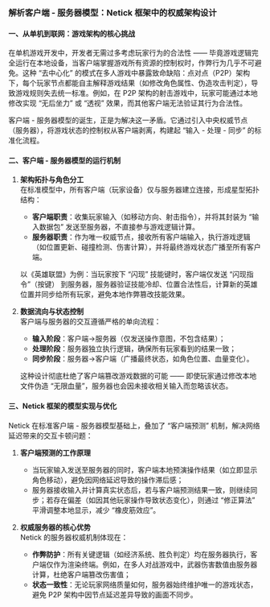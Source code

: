 ### 解析客户端 - 服务器模型：Netick 框架中的权威架构设计

#### 一、从单机到联网：游戏架构的核心挑战

在单机游戏开发中，开发者无需过多考虑玩家行为的合法性 —— 毕竟游戏逻辑完全运行在本地设备，当客户端掌握游戏所有资源的控制权时，作弊行为几乎不可避免。这种 “去中心化” 的模式在多人游戏中暴露致命缺陷：点对点（P2P）架构下，每个玩家节点都能自主解释游戏结果（如修改角色属性、伪造攻击判定），导致游戏规则失去统一标准。例如，在 P2P 架构的射击游戏中，玩家可能通过本地修改实现 “无后坐力” 或 “透视” 效果，而其他客户端无法验证其行为合法性。

客户端 - 服务器模型的诞生，正是为解决这一矛盾。它通过引入中央权威节点（服务器），将游戏状态的控制权从客户端剥离，构建起 “输入 - 处理 - 同步” 的标准化流程。

#### 二、客户端 - 服务器模型的运行机制

1. **架构拓扑与角色分工**  
   在标准模型中，所有客户端（玩家设备）仅与服务器建立连接，形成星型拓扑结构：
   
   - **客户端职责**：收集玩家输入（如移动方向、射击指令），并将其封装为 “输入数据包” 发送至服务器，不直接参与游戏逻辑计算。
   - **服务器职责**：作为唯一权威节点，接收所有客户端输入，执行游戏逻辑（如位置更新、碰撞检测、伤害计算），并将最终游戏状态广播至所有客户端。
   
   以《英雄联盟》为例：当玩家按下 “闪现” 技能键时，客户端仅发送 “闪现指令”（按键） 到服务器，服务器验证技能冷却、位置合法性后，计算新的英雄位置并同步给所有玩家，避免本地作弊篡改技能效果。

2. **数据流向与状态控制**  
   客户端与服务器的交互遵循严格的单向流程：
   
   - **输入阶段**：客户端→服务器（仅发送操作意图，不包含结果）；
   - **处理阶段**：服务器独立执行逻辑，确保所有玩家看到的结果一致；
   - **同步阶段**：服务器→客户端（广播最终状态，如角色位置、血量变化）。
   
   这种设计彻底杜绝了客户端篡改游戏数据的可能 —— 即使玩家通过修改本地文件伪造 “无限血量”，服务器也会因未接收相关输入而忽略该状态。

#### 三、Netick 框架的模型实现与优化

Netick 在标准客户端 - 服务器模型基础上，叠加了 “客户端预测” 机制，解决网络延迟带来的交互卡顿问题：

1. **客户端预测的工作原理**
   
   - 当玩家输入发送至服务器的同时，客户端本地预演操作结果（如立即显示角色移动），避免因网络延迟导致的操作滞后感；
   - 服务器接收输入并计算真实状态后，若与客户端预测结果一致，则继续同步；若存在偏差（如因其他玩家操作导致状态变化），则通过 “修正算法” 平滑调整本地显示，减少 “橡皮筋效应”。

2. **权威服务器的核心优势**  
   Netick 的服务器权威机制体现在：
   
   - **作弊防护**：所有关键逻辑（如经济系统、胜负判定）均在服务器执行，客户端仅作为渲染终端。例如，在多人对战游戏中，武器伤害数值由服务器计算，杜绝客户端篡改伤害值；
   - **状态一致性**：无论玩家网络质量如何，服务器始终维护唯一的游戏状态，避免 P2P 架构中因节点延迟差异导致的画面不同步。

### 
